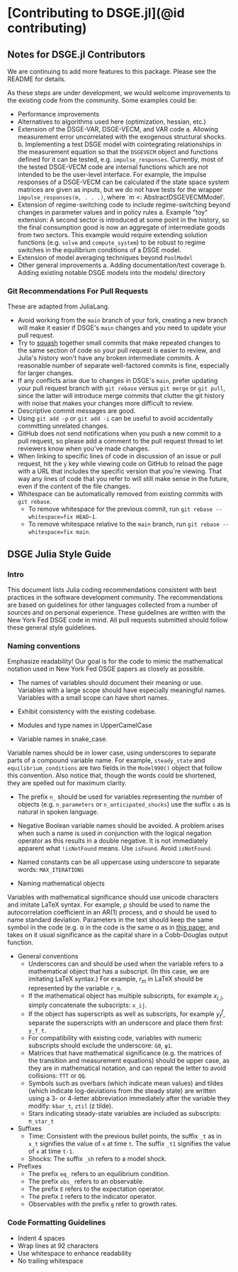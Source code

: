 # [Contributing to DSGE.jl](@id contributing)

## Notes for DSGE.jl Contributors
We are continuing to add more features to this package. Please see the README
for details.

As these steps are under development, we would welcome improvements to
the existing code from the community. Some examples could be:
- Performance improvements
- Alternatives to algorithms used here (optimization, hessian, etc.)
- Extension of the DSGE-VAR, DSGE-VECM, and VAR code
  a. Allowing measurement error uncorrelated with the exogenous structural shocks.
  b. Implementing a test DSGE model with cointegrating relationships in the
     measurement equation so that the `DSGEVECM` object and functions defined
     for it can be tested, e.g. `impulse_responses`. Currently, most of the tested
     DSGE-VECM code are internal functions which are not intended to be the
     user-level interface. For example, the impulse responses of a DSGE-VECM
     can be calculated if the state space system matrices are given as inputs, but we do
     not have tests for the wrapper `impulse_responses(m, . . .)`, where
     `m <: AbstractDSGEVECMModel'.
- Extension of regime-switching code to include regime-switching beyond changes
  in parameter values and in policy rules
  a. Example "toy" extension: A second sector is introduced at some point in the history,
  so the final consumption good is now an aggregate of intermediate goods from two sectors.
  This example would require extending solution functions (e.g. `solve` and `compute_system`)
  to be robust to regime switches in the equilibrium conditions of a DSGE model.
- Extension of model averaging techniques beyond `PoolModel`
- Other general improvements
  a. Adding documentation/test coverage
  b. Adding existing notable DSGE models into the models/ directory


### Git Recommendations For Pull Requests
These are adapted from JuliaLang.

 - Avoid working from the `main` branch of your fork, creating a new branch
   will make it easier if DSGE's `main` changes and you need to update your
   pull request.
 - Try to
   [squash](http://gitready.com/advanced/2009/02/10/squashing-commits-with-rebase.html)
   together small commits that make repeated changes to the same section of
   code so your pull request is easier to review, and Julia's history won't
   have any broken intermediate commits. A reasonable number of separate
   well-factored commits is fine, especially for larger changes.
 - If any conflicts arise due to changes in DSGE's `main`, prefer updating
   your pull request branch with `git rebase` versus `git merge` or `git pull`,
   since the latter will introduce merge commits that clutter the git history
   with noise that makes your changes more difficult to review.
 - Descriptive commit messages are good.
 - Using `git add -p` or `git add -i` can be useful to avoid accidentally
   committing unrelated changes.
 - GitHub does not send notifications when you push a new commit to a pull
   request, so please add a comment to the pull request thread to let reviewers
   know when you've made changes.
 - When linking to specific lines of code in discussion of an issue or pull
   request, hit the `y` key while viewing code on GitHub to reload the page
   with a URL that includes the specific version that you're viewing. That way
   any lines of code that you refer to will still make sense in the future,
   even if the content of the file changes.
 - Whitespace can be automatically removed from existing commits with `git rebase`.
   - To remove whitespace for the previous commit, run
     `git rebase --whitespace=fix HEAD~1`.
   - To remove whitespace relative to the `main` branch, run
     `git rebase --whitespace=fix main`.

## DSGE Julia Style Guide

### Intro

This document lists Julia coding recommendations consistent with best practices
in the software development community. The recommendations are based on
guidelines for other languages collected from a number of sources and on
personal experience. These guidelines are written with the New York Fed DSGE
code in mind. All pull requests submitted should follow these general style
guidelines.

### Naming conventions

Emphasize readability! Our goal is for the code to mimic the mathematical
notation used in New York Fed DSGE papers as closely as possible.

- The names of variables should document their meaning or
use. Variables with a large scope should have especially meaningful
names. Variables with a small scope can have short names.

- Exhibit consistency with the existing codebase.

- Modules and type names in UpperCamelCase

- Variable names in snake_case.

Variable names should be in lower case, using underscores to
separate parts of a compound variable name. For example,
`steady_state` and `equilibrium_conditions` are two fields in the
`Model990()` object that follow this convention. Also notice that,
though the words could be shortened, they are spelled out for maximum
clarity.

- The prefix `n_` should be used for variables representing the
number of objects (e.g. `n_parameters` or `n_anticipated_shocks`)
use the suffix `s` as is natural in spoken language.

- Negative Boolean variable names should be avoided. A problem arises
when such a name is used in conjunction with the logical negation
operator as this results in a double negative. It is not immediately
apparent what `!isNotFound` means.  Use `isFound`. Avoid `isNotFound`.

- Named constants can be all uppercase using underscore to separate words:
`MAX_ITERATIONS`

- Naming mathematical objects

Variables with mathematical significance should use
unicode characters and imitate LaTeX syntax.  For example, ρ should be used to
name the autocorrelation coefficient in an AR(1) process, and σ should be used
to name standard deviation. Parameters in the text should keep the same
symbol in the code (e.g. α in the code is the same α as in [this
paper](http://www.newyorkfed.org/research/staff_reports/sr647.html),
and takes on it usual significance as the capital share in a
Cobb-Douglas output function.

- General conventions
  - Underscores can and should be used when the variable refers to a
    mathematical object that has a subscript. (In this case, we are
    imitating LaTeX syntax.) For example, $r_m$ in LaTeX should be
    represented by the variable `r_m`.
  - If the mathematical object has multiple subscripts, for example $x_{i,j}$,
    simply concatenate the subscripts: `x_ij`.
  - If the object has superscripts as well as subscripts, for example
    $y^f_t$, separate the superscripts with an underscore and place them
    first: `y_f_t`.
  - For compatibility with existing code, variables with numeric subscripts
    should exclude the underscore: `G0`, `ψ1`.
  - Matrices that have mathematical significance (e.g. the matrices of the
    transition and measurement equations) should be upper case, as they are
    in mathematical notation, and can repeat the letter to avoid collisions:
    `TTT` or `QQ`.
  - Symbols such as overbars (which indicate mean values) and  tildes (which indicate
    log-deviations from the steady state) are written using a 3- or
    4-letter abbreviation immediately after the variable they modify:
    `kbar_t`, `ztil` (z tilde).
  - Stars indicating steady-state variables are included as
    subscripts: `π_star_t`
- Suffixes
  - Time: Consistent with the previous bullet points, the suffix `_t` as in
    `x_t` signifies the value of `x` at time `t`. The suffix `_t1`
    signifies the value of `x` at time `t-1`.
  - Shocks: The suffix `_sh` refers to a model shock.
- Prefixes
  - The prefix `eq_` refers to an equilibrium condition.
  - The prefix `obs_` refers to an observable.
  - The prefix `E` refers to the expectation operator.
  - The prefix `I` refers to the indicator operator.
  - Observables with the prefix `g` refer to growth rates.

### Code Formatting Guidelines

- Indent 4 spaces
- Wrap lines at 92 characters
- Use whitespace to enhance readability
- No trailing whitespace
